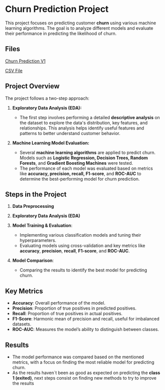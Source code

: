 # **Churn Prediction Project**

This project focuses on predicting customer **churn** using various machine learning algorithms. The goal is to analyze different models and evaluate their performance in predicting the likelihood of churn.

## Files
[Churn Prediction V1](https://github.com/MPeredaPerea/Machine_learning_projects/blob/main/Banking%20Sector/Churn%20Prediction/Churn_Prediction_V1.ipynb)

[CSV File](https://github.com/MPeredaPerea/Machine_learning_projects/blob/main/Banking%20Sector/Churn%20Prediction/Churn_Modelling.csv)

## **Project Overview**

The project follows a two-step approach:

1. **Exploratory Data Analysis (EDA):**
   - The first step involves performing a detailed **descriptive analysis** on the dataset to explore the data's distribution, key features, and relationships. This analysis helps identify useful features and patterns to better understand customer behavior.

2. **Machine Learning Model Evaluation:**
   - Several **machine learning algorithms** are applied to predict churn. Models such as **Logistic Regression, Decision Trees, Random Forests**, and **Gradient Boosting Machines** were tested.
   - The performance of each model was evaluated based on metrics like **accuracy, precision, recall, F1-score**, and **ROC-AUC** to determine the best-performing model for churn prediction.


## **Steps in the Project**

1. **Data Preprocessing**

2. **Exploratory Data Analysis (EDA)**

3. **Model Training & Evaluation**:
   - Implementing various classification models and tuning their hyperparameters.
   - Evaluating models using cross-validation and key metrics like **accuracy**, **precision**, **recall**, **F1-score**, and **ROC-AUC**.

4. **Model Comparison**:
   - Comparing the results to identify the best model for predicting churn.

## **Key Metrics**

- **Accuracy**: Overall performance of the model.
- **Precision**: Proportion of true positives in predicted positives.
- **Recall**: Proportion of true positives in actual positives.
- **F1-Score**: Harmonic mean of precision and recall, useful for imbalanced datasets.
- **ROC-AUC**: Measures the model’s ability to distinguish between classes.

## **Results**

- The model performance was compared based on the mentioned metrics, with a focus on finding the most reliable model for predicting churn.
- As the results haven´t been as good as expected on predicting the **class 1 (exited)**, next steps consist on finding new methods to try to improve the results
